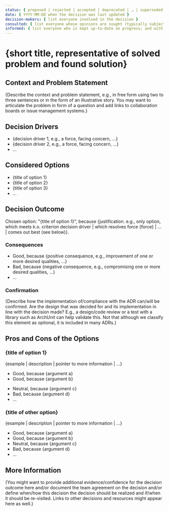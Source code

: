 ```yaml
---
status: { proposed | rejected | accepted | deprecated | … | superseded by ADR-0123 }
date: { YYYY-MM-DD when the decision was last updated }
decision-makers: { list everyone involved in the decision }
consulted: { list everyone whose opinions are sought (typically subject-matter experts); and with whom there is a two-way communication }
informed: { list everyone who is kept up-to-date on progress; and with whom there is a one-way communication }
---
```


# {short title, representative of solved problem and found solution}

## Context and Problem Statement

{Describe the context and problem statement, e.g., in free form using two to three sentences or in the form of an
illustrative story. You may want to articulate the problem in form of a question and add links to collaboration boards
or issue management systems.}

<!-- This is an optional element. Feel free to remove. -->

## Decision Drivers

- {decision driver 1, e.g., a force, facing concern, …}
- {decision driver 2, e.g., a force, facing concern, …}
- … <!-- numbers of drivers can vary -->

## Considered Options

- {title of option 1}
- {title of option 2}
- {title of option 3}
- … <!-- numbers of options can vary -->

## Decision Outcome

Chosen option: "{title of option 1}", because {justification. e.g., only option, which meets k.o. criterion decision
driver | which resolves force {force} | … | comes out best (see below)}.

<!-- This is an optional element. Feel free to remove. -->

### Consequences

- Good, because {positive consequence, e.g., improvement of one or more desired qualities, …}
- Bad, because {negative consequence, e.g., compromising one or more desired qualities, …}
- … <!-- numbers of consequences can vary -->

<!-- This is an optional element. Feel free to remove. -->

### Confirmation

{Describe how the implementation of/compliance with the ADR can/will be confirmed. Are the design that was decided for
and its implementation in line with the decision made? E.g., a design/code review or a test with a library such as
ArchUnit can help validate this. Not that although we classify this element as optional, it is included in many ADRs.}

<!-- This is an optional element. Feel free to remove. -->

## Pros and Cons of the Options

### {title of option 1}

<!-- This is an optional element. Feel free to remove. -->

{example | description | pointer to more information | …}

- Good, because {argument a}
- Good, because {argument b}
<!-- use "neutral" if the given argument weights neither for good nor bad -->
- Neutral, because {argument c}
- Bad, because {argument d}
- … <!-- numbers of pros and cons can vary -->

### {title of other option}

{example | description | pointer to more information | …}

- Good, because {argument a}
- Good, because {argument b}
- Neutral, because {argument c}
- Bad, because {argument d}
- …

<!-- This is an optional element. Feel free to remove. -->

## More Information

{You might want to provide additional evidence/confidence for the decision outcome here and/or document the team
agreement on the decision and/or define when/how this decision the decision should be realized and if/when it should be
re-visited. Links to other decisions and resources might appear here as well.}
